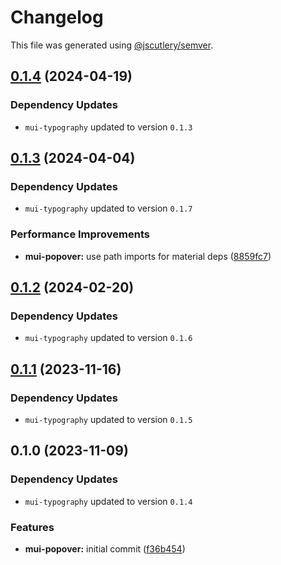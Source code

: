 # Changelog

This file was generated using [@jscutlery/semver](https://github.com/jscutlery/semver).

## [0.1.4](https://github.com/Availity/element/compare/@availity/mui-popover@0.1.3...@availity/mui-popover@0.1.4) (2024-04-19)

### Dependency Updates

* `mui-typography` updated to version `0.1.3`
## [0.1.3](https://github.com/Availity/element/compare/@availity/mui-popover@0.1.2...@availity/mui-popover@0.1.3) (2024-04-04)

### Dependency Updates

* `mui-typography` updated to version `0.1.7`

### Performance Improvements

* **mui-popover:** use path imports for material deps ([8859fc7](https://github.com/Availity/element/commit/8859fc75b30e99886f48ddb3b10676975ab8f4a9))

## [0.1.2](https://github.com/Availity/element/compare/@availity/mui-popover@0.1.1...@availity/mui-popover@0.1.2) (2024-02-20)

### Dependency Updates

* `mui-typography` updated to version `0.1.6`
## [0.1.1](https://github.com/Availity/element/compare/@availity/mui-popover@0.1.0...@availity/mui-popover@0.1.1) (2023-11-16)

### Dependency Updates

- `mui-typography` updated to version `0.1.5`

## 0.1.0 (2023-11-09)

### Dependency Updates

- `mui-typography` updated to version `0.1.4`

### Features

- **mui-popover:** initial commit ([f36b454](https://github.com/Availity/element/commit/f36b45416551d24c2c840b1fd65489399b388835))
